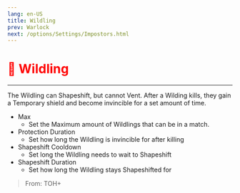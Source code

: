 ```yaml
---
lang: en-US
title: Wildling
prev: Warlock
next: /options/Settings/Impostors.html
---
```


# <font color="red">🐺 <b>Wildling</b></font> <Badge text="Concealing" type="tip" vertical="middle"/>
---

The Wildling can Shapeshift, but cannot Vent. After a Wilding kills, they gain a Temporary shield and become invincible for a set amount of time.
* Max
  * Set the Maximum amount of Wildlings that can be in a match.
* Protection Duration
  * Set how long the Wildling is invincible for after killing
* Shapeshift Cooldown
  * Set long the Wildling needs to wait to Shapeshift
* Shapeshift Duration
  * Set how long the Wildling stays Shapeshifted for

> From: TOH+